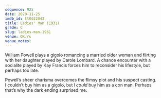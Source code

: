 ```yaml
---
sequence: 925
date: 2020-11-25
imdb_id: tt0022043
title: Ladies' Man (1931)
grade: C
slug: ladies-man-1931
venue: OK.ru
venue_notes:
---
```


William Powell plays a gigolo romancing a married older woman and flirting with her daughter played by Carole Lombard. A chance encounter with a socialite played by Kay Francis forces him to reconsider his lifestyle, but perhaps too late.

<!-- end -->

Powell’s sheer charisma overcomes the flimsy plot and his suspect casting. I couldn’t buy him as a gigolo, but I _could_ buy him as a con man. Perhaps that’s why the dark ending surprised me.
